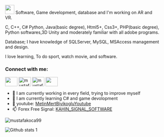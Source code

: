 <img src="https://raw.githubusercontent.com/iampavangandhi/iampavangandhi/master/gifs/Hi.gif" width="30px"> Software, Game development, database and I'm working on AR and VR.

C, C++, C# Python, Java(basic degree), Html5+, Css3+, PHP(basic degree), Python softwares,3D Unity and moderately familiar with all adobe programs.

Database; I have knowledge of SQLServer, MySQL, MSAccess management and design.

I love learning, To do sport, watch movie, and software.

<h3 align="left">Connect with me:</h3>
<p align="left">
<a href="https://twitter.com/reelmeto" target="blank"><img align="center" src="https://raw.githubusercontent.com/rahuldkjain/github-profile-readme-generator /master/src/images/icons/Social/twitter.svg" alt="" height="30" width="40" /></a>
<a href="https://linkedin.com/in/mustafakoca99" target="blank"><img align="center" src="https://raw.githubusercontent.com/rahuldkjain/github-profile-readme-generator/master/src/images/icons/Social/linked-in-alt.svg" alt="mustafakoca99" height="30" width="40" /></a>
<a href="https://instagram.com/eyyometo" target="blank"><img align="center" src="https://raw.githubusercontent.com/rahuldkjain/github-profile-readme-generator /master/src/images/icons/Social/instagram.svg" alt="mustafakoca99" height="30" width="40" /></a>
<a href="https://www.facebook.com/eyyometo/" target="blank"><img align="center" src="https://raw.githubusercontent.com/rahuldkjain/github-profile-readme-generator /master/src/images/icons/Social/facebook.svg" alt="" height="30" width="40" /></a>
</p>

- 🔭 I am currently working in every field, trying to improve myself
- 🌱 I am currently learning C# and game devolopment
- 🤔 youtube: [MetinMertBiyikogluYoutube](https://www.youtube.com/channel/UCU68Y7jGrzC5NSJT5ybcFxA)
- 📫 Forex Free Signal: [KAHIN_SIGNAL_SOFTWARE](https://t.me/KahinFreeSignals)

<p><img align="center" src="https://github-readme-stats.vercel.app/api/top-langs?username=mustafakoca99&show_icons=true&locale=en&layout=compact" alt="mustafakoca99" /> </p>

![Github stats 1](https://github-readme-stats.vercel.app/api?username=mustafakoca99&show_icons=true&theme=gradient)
